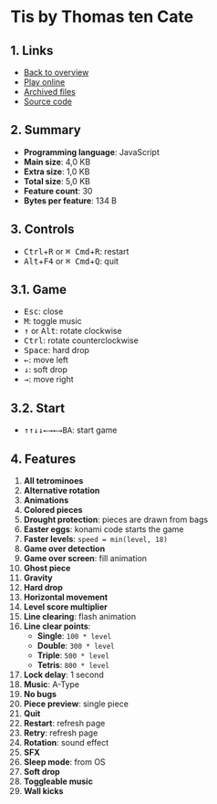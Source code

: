 # Tis by Thomas ten Cate

## 1. Links

- [Back to overview](../README.md)
- [Play online](https://nineteendo.github.io/tetris4karchive/tis/archive)
- [Archived files](https://github.com/nineteendo/tetris4karchive/tree/main/tis/archive)
- [Source code](https://github.com/ttencate/tis)

## 2. Summary

- **Programming language**: JavaScript
- **Main size**: 4,0 KB
- **Extra size**: 1,0 KB
- **Total size**: 5,0 KB
- **Feature count**: 30
- **Bytes per feature**: 134 B

## 3. Controls

- <kbd>Ctrl</kbd>+<kbd>R</kbd> or <kbd>⌘ Cmd</kbd>+<kbd>R</kbd>: restart
- <kbd>Alt</kbd>+<kbd>F4</kbd> or <kbd>⌘ Cmd</kbd>+<kbd>Q</kbd>: quit

## 3.1. Game

- <kbd>Esc</kbd>: close
- <kbd>M</kbd>: toggle music
- <kbd>↑</kbd> or <kbd>Alt</kbd>: rotate clockwise
- <kbd>Ctrl</kbd>: rotate counterclockwise
- <kbd>Space</kbd>: hard drop
- <kbd>←</kbd>: move left
- <kbd>↓</kbd>: soft drop
- <kbd>→</kbd>: move right

## 3.2. Start

- <kbd>↑</kbd><kbd>↑</kbd><kbd>↓</kbd><kbd>↓</kbd><kbd>←</kbd><kbd>→</kbd><kbd>←</kbd><kbd>→</kbd><kbd>B</kbd><kbd>A</kbd>: start game

## 4. Features

1. **All tetrominoes**
2. **Alternative rotation**
3. **Animations**
4. **Colored pieces**
6. **Drought protection**: pieces are drawn from bags
7. **Easter eggs**: konami code starts the game
8. **Faster levels**: `speed = min(level, 18)`
9. **Game over detection**
10. **Game over screen**: fill animation
11. **Ghost piece**
12. **Gravity**
13. **Hard drop**
14. **Horizontal movement**
15. **Level score multiplier**
16. **Line clearing**: flash animation
17. **Line clear points**:
    - **Single**: `100 * level`
    - **Double**: `300 * level`
    - **Triple**: `500 * level`
    - **Tetris**: `800 * level`
18. **Lock delay**: 1 second
19. **Music**: A-Type
20. **No bugs**
21. **Piece preview**: single piece
22. **Quit**
23. **Restart**: refresh page
24. **Retry**: refresh page
25. **Rotation**: sound effect
26. **SFX**
27. **Sleep mode**: from OS
28. **Soft drop**
29. **Toggleable music**
30. **Wall kicks**